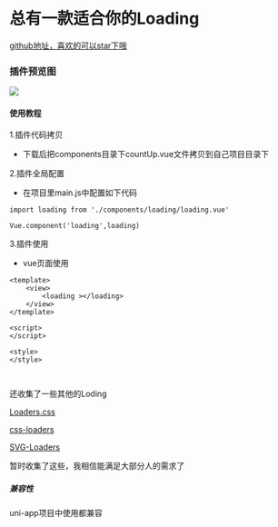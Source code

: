 # 总有一款适合你的Loading

[github地址，喜欢的可以star下哦](https://github.com/xiaowang1314/uniapp-plugin-collections/blob/master/markdowns/loading.md)

### 插件预览图
![](https://github.com/xiaowang1314/u-validcode/blob/master/static/loading.gif)

#### 使用教程

1.插件代码拷贝

- 下载后把components目录下countUp.vue文件拷贝到自己项目目录下

2.插件全局配置

- 在项目里main.js中配置如下代码

```
import loading from './components/loading/loading.vue'

Vue.component('loading',loading)

```

3.插件使用

- vue页面使用

```
<template>
	<view>
		<loading ></loading>
	</view>
</template>

<script>
</script>

<style>
</style>



```


还收集了一些其他的Loding

[Loaders.css](https://connoratherton.com/loaders)

[css-loaders](https://projects.lukehaas.me/css-loaders/)

[SVG-Loaders](http://samherbert.net/svg-loaders/)

暂时收集了这些，我相信能满足大部分人的需求了




##### 兼容性
uni-app项目中使用都兼容